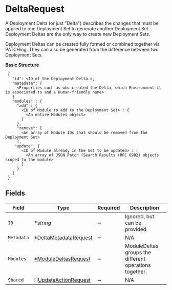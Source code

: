 # DeltaRequest

A Deployment Delta (or just "Delta") describes the changes that must be applied to one Deployment Set to generate another Deployment Set. Deployment Deltas are the only way to create new Deployment Sets.

Deployment Deltas can be created fully formed or combined together via PATCHing. They can also be generated from the difference between two Deployment Sets.

**Basic Structure**

```
 {
   "id": <ID of the Deployment Delta.>,
   "metadata": {
     <Properties such as who created the Delta, which Environment it is associated to and a Human-friendly name>
   }
   "modules" : {
     "add" : {
       <ID of Module to add to the Deployment Set> : {
         <An entire Modules object>
       }
     },
     "remove": [
       <An array of Module IDs that should be removed from the Deployment Set>
     ],
    "update": {
       <ID of Module already in the Set to be updated> : [
         <An array of JSON Patch (Search Results (RFC 6902) objects scoped to the module>
       ]
     }
   }
 }
```


## Fields

| Field                                                                | Type                                                                 | Required                                                             | Description                                                          |
| -------------------------------------------------------------------- | -------------------------------------------------------------------- | -------------------------------------------------------------------- | -------------------------------------------------------------------- |
| `ID`                                                                 | **string*                                                            | :heavy_minus_sign:                                                   | Ignored, but can be provided.                                        |
| `Metadata`                                                           | [*DeltaMetadataRequest](../../models/shared/deltametadatarequest.md) | :heavy_minus_sign:                                                   | N/A                                                                  |
| `Modules`                                                            | [*ModuleDeltasRequest](../../models/shared/moduledeltasrequest.md)   | :heavy_minus_sign:                                                   | ModuleDeltas groups the different operations together.               |
| `Shared`                                                             | [][UpdateActionRequest](../../models/shared/updateactionrequest.md)  | :heavy_minus_sign:                                                   | N/A                                                                  |